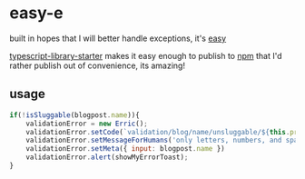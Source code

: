 # easy-e
built in hopes that I will better handle exceptions, it's [easy](https://johnstonmatt.github.io/easy-e)

[typescript-library-starter]() makes it easy enough to publish to [npm](https://npmjs.com) that I'd rather publish out of convenience, its amazing!

## usage
```javascript
if(!isSluggable(blogpost.name)){
    validationError = new Erric();
    validationError.setCode(`validation/blog/name/unsluggable/${this.props.modelKey}`);
    validationError.setMessageForHumans('only letters, numbers, and spaces g');
    validationError.setMeta({ input: blogpost.name })
    validationError.alert(showMyErrorToast);
}
```
